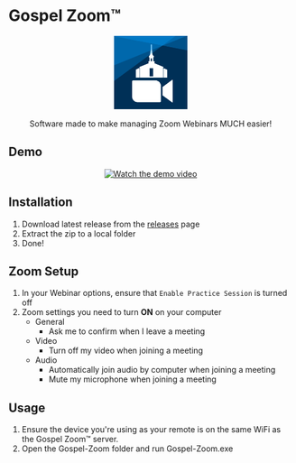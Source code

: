 # Gospel Zoom&trade;

<p align="center">
   <img src="https://github.com/21beckem/Gospel-Zoom/blob/main/churchZoomIcon.png?raw=true" alt="logo" width="130"/>
</p>
   
<p align="center">Software made to make managing Zoom Webinars MUCH easier!</p>

## Demo

<p align="center">
   <a href="https://youtu.be/F2N2xZkTnfU">
      <img src="https://drive.google.com/uc?export=view&id=1p69An11DmVjCsnjjUQXXu07YRIEtgMo4" alt="Watch the demo video" width="40%"/>
   </a>
</p>

## Installation

1. Download latest release from the [releases](https://github.com/21beckem/Gospel-Zoom/releases/latest) page
2. Extract the zip to a local folder
3. Done!

## Zoom Setup
1. In your Webinar options, ensure that `Enable Practice Session` is turned off
2. Zoom settings you need to turn __ON__ on your computer
   - General
     - Ask me to confirm when I leave a meeting
   - Video
     - Turn off my video when joining a meeting
   - Audio
     - Automatically join audio by computer when joining a meeting
     - Mute my microphone when joining a meeting

## Usage

1. Ensure the device you're using as your remote is on the same WiFi as the Gospel Zoom&trade; server.
2. Open the Gospel-Zoom folder and run Gospel-Zoom.exe

